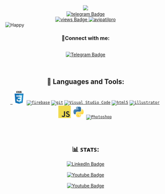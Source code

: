 <div id="header" align="center">
  <a href="https://github.com/MrTamilKiD">
  <img src="https://media.giphy.com/media/M9gbBd9nbDrOTu1Mqx/giphy.gif" width="100"/>
  </a>
</div>

<div align="center">
  <a href="https://telegram.me/Mrtamil_kid">
    <img src="https://img.shields.io/badge/Telegram-red?style=for-the-badge&logo=telegram&logoColor=white" alt="telegram Badge"/>
  </a>

</div>




<div id="badges" align="center" width="170px" height="24">
  <a href="https://github.com/MrTamilKiD">
    <img src="https://komarev.com/ghpvc/?username=kunsh13&label=PROFILE%20VISITORS&color=blueviolet&style=flat-square" alt="views Badge"/>
  </a>
  <a href="https://github.com/MrTamilKiD">
    <img src="https://komarev.com/ghpvc/?username=kunsh13&style=flat-square&color=blue" alt="avipatilpro" alt="Youtube Badge"/>
  </a>
</div>


<img src="https://readme-typing-svg.herokuapp.com?font=Kaushan+Script&size=40&duration=3500&color=447FF7&background=FFFFFF00&center=true&vCenter=true&width=650&height=55&lines=Hey!+It's+Happy+%F0%9F%91%8B%F0%9F%8F%BB;I'm+a+student,+coder+and+a+developer!+%F0%9F%A7%91%F0%9F%8F%BB%E2%80%8D%F0%9F%92%BB;⚡+Fun+fact+I'm+a+noob+coder+%F0%9F%87%AE%F0%9F%87%B3;I+am+from+India+%F0%9F%93%88;Please+Support+and+Follow+%E2%9A%99%EF%B8%8F" alt="Happy" width="650" height="55">

<h3 align="center">🔗Connect with me: </h3>
<!--[<img align="left" alt="TG" | telegram" width="22px" src="https://cdn.jsdelivr.net/npm/simple-icons@v3/icons/telegram.svg" />][TELEGRAM] -->


<br>
  <div align="center" >
  <a href="https://github.com/MrTamilKiD">
    <img  width="120px" src="https://www.gstatic.com/telegram/img/branding/telegramlogo/svg/telegramlogo.svg" alt="Telegram Badge"/>
  </a>
  </div>
<br>

<br>



<h2 align="center">🧬 Languages and Tools: </h2>
<p align="center"><code><a href="https://www.w3schools.com/css/" target="_blank"> <img src="https://raw.githubusercontent.com/devicons/devicon/master/icons/css3/css3-original-wordmark.svg" alt="css3" width="40" height="40"/></a></code> <code><a href="https://firebase.google.com/" target="_blank"><img src="https://www.vectorlogo.zone/logos/firebase/firebase-icon.svg" alt="firebase" width="40" height="40"/></a></code> <code><a href="https://git-scm.com/" target="_blank"><img src="https://www.vectorlogo.zone/logos/git-scm/git-scm-icon.svg" alt="git" width="40" height="40"/></a></code> <code><a href="https://www.adobe.com/products/premiere.html" target="_blank"><img src="https://seeklogo.com/images/V/visual-studio-code-logo-284BC24C39-seeklogo.com.png" alt="Visual Studio Code" width="40" height="40"/></a></code> <code><a href="https://www.w3.org/html/" target="_blank"><img src="https://cdn-icons-png.flaticon.com/512/1051/1051277.png?w=360" alt="html5" width="40" height="40"/></a></code> <code><a href="https://www.adobe.com/in/products/illustrator.html" target="_blank"><img src="https://www.adobe.com/content/dam/shared/images/product-icons/svg/illustrator.svg" alt="illustrator" width="40" height="40"/></a></code> <code><a href="https://developer.mozilla.org/en-US/docs/Web/JavaScript" target="_blank"><img src="https://raw.githubusercontent.com/devicons/devicon/master/icons/javascript/javascript-original.svg" alt="javascript" width="40" height="40"/></a></code> <code><a href="https://www.python.org" target="_blank"><img src="https://raw.githubusercontent.com/devicons/devicon/master/icons/python/python-original.svg" alt="python" width="40" height="40"/></a></code> <code><a href="https://www.adobe.com/in/products/photoshop.html" target="_blank"><img src="https://www.adobe.com/content/dam/acom/one-console/icons_rebrand/ps_appicon.svg" alt="Photoshop" width="40" height="40"/></a></code> </p>





 




<br><br>
 
<h2 align="center"> 📊 ꜱᴛᴀᴛꜱ: </h2>



<div id="badges" align="center">
  <a href="https://github.com/MrTamilKiD">
    <img src="https://github-readme-stats.vercel.app/api?username=MrTamilKiD&bg_color=30,e96443,904e95&title_color=fff&text_color=fff" alt="LinkedIn Badge"/>
  </a>
  <br>
  <br>
  <a href="https://github.com/MrTamilKiD">
    <img src="https://github-readme-stats.vercel.app/api/top-langs/?username=MrTamilKiD&bg_color=10,e96443,904e95&langs_count=10&hide_border=true&show_icons=true&title_color=fff&text_color=fff" alt="Youtube Badge"/>
  </a>
<br>
  <br>
  <a href="https://github.com/MrTamilKiD">
    <img src="http://github-readme-streak-stats.herokuapp.com?user=MrTamilKiD&theme=vue-dark&hide_border=true&date_format=j%20M%5B%20Y%5D" alt="Youtube Badge"/>
  </a>
</div>


